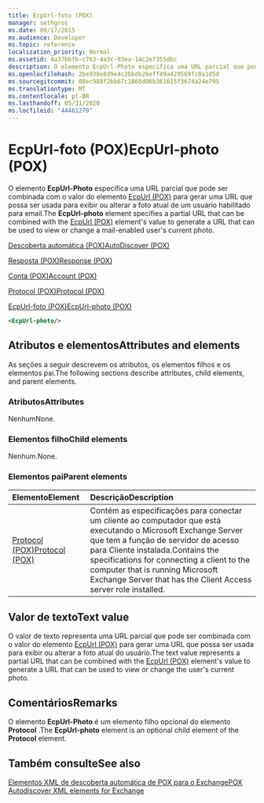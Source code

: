 ```yaml
---
title: EcpUrl-foto (POX)
manager: sethgros
ms.date: 09/17/2015
ms.audience: Developer
ms.topic: reference
localization_priority: Normal
ms.assetid: 4a37bbfb-c763-4a3c-93ea-14c2e7355dbc
description: O elemento EcpUrl-Photo especifica uma URL parcial que pode ser combinada com o valor do elemento EcpUrl (POX) para gerar uma URL que possa ser usada para exibir ou alterar a foto atual de um usuário habilitado para email.
ms.openlocfilehash: 2be930e8d9e4c2bbdb26eff49a429569fc0a1d5d
ms.sourcegitcommit: 88ec988f2bb67c1866d06b361615f3674a24e795
ms.translationtype: MT
ms.contentlocale: pt-BR
ms.lasthandoff: 05/31/2020
ms.locfileid: "44461279"
---
```

# <a name="ecpurl-photo-pox"></a><span data-ttu-id="151ac-103">EcpUrl-foto (POX)</span><span class="sxs-lookup"><span data-stu-id="151ac-103">EcpUrl-photo (POX)</span></span>

<span data-ttu-id="151ac-104">O elemento **EcpUrl-Photo** especifica uma URL parcial que pode ser combinada com o valor do elemento [EcpUrl (POX)](ecpurl-pox.md) para gerar uma URL que possa ser usada para exibir ou alterar a foto atual de um usuário habilitado para email.</span><span class="sxs-lookup"><span data-stu-id="151ac-104">The **EcpUrl-photo** element specifies a partial URL that can be combined with the [EcpUrl (POX)](ecpurl-pox.md) element's value to generate a URL that can be used to view or change a mail-enabled user's current photo.</span></span> 
  
[<span data-ttu-id="151ac-105">Descoberta automática (POX)</span><span class="sxs-lookup"><span data-stu-id="151ac-105">AutoDiscover (POX)</span></span>](autodiscover-pox.md)
  
[<span data-ttu-id="151ac-106">Resposta (POX)</span><span class="sxs-lookup"><span data-stu-id="151ac-106">Response (POX)</span></span>](response-pox.md)
  
[<span data-ttu-id="151ac-107">Conta (POX)</span><span class="sxs-lookup"><span data-stu-id="151ac-107">Account (POX)</span></span>](account-pox.md)
  
[<span data-ttu-id="151ac-108">Protocol (POX)</span><span class="sxs-lookup"><span data-stu-id="151ac-108">Protocol (POX)</span></span>](protocol-pox.md)
  
[<span data-ttu-id="151ac-109">EcpUrl-foto (POX)</span><span class="sxs-lookup"><span data-stu-id="151ac-109">EcpUrl-photo (POX)</span></span>](ecpurl-photo-pox.md)
  
```XML
<EcpUrl-photo/>
```

## <a name="attributes-and-elements"></a><span data-ttu-id="151ac-110">Atributos e elementos</span><span class="sxs-lookup"><span data-stu-id="151ac-110">Attributes and elements</span></span>

<span data-ttu-id="151ac-111">As seções a seguir descrevem os atributos, os elementos filhos e os elementos pai.</span><span class="sxs-lookup"><span data-stu-id="151ac-111">The following sections describe attributes, child elements, and parent elements.</span></span>
  
### <a name="attributes"></a><span data-ttu-id="151ac-112">Atributos</span><span class="sxs-lookup"><span data-stu-id="151ac-112">Attributes</span></span>

<span data-ttu-id="151ac-113">Nenhum</span><span class="sxs-lookup"><span data-stu-id="151ac-113">None.</span></span>
  
### <a name="child-elements"></a><span data-ttu-id="151ac-114">Elementos filho</span><span class="sxs-lookup"><span data-stu-id="151ac-114">Child elements</span></span>

<span data-ttu-id="151ac-115">Nenhum.</span><span class="sxs-lookup"><span data-stu-id="151ac-115">None.</span></span>
  
### <a name="parent-elements"></a><span data-ttu-id="151ac-116">Elementos pai</span><span class="sxs-lookup"><span data-stu-id="151ac-116">Parent elements</span></span>

|<span data-ttu-id="151ac-117">**Elemento**</span><span class="sxs-lookup"><span data-stu-id="151ac-117">**Element**</span></span>|<span data-ttu-id="151ac-118">**Descrição**</span><span class="sxs-lookup"><span data-stu-id="151ac-118">**Description**</span></span>|
|:-----|:-----|
|[<span data-ttu-id="151ac-119">Protocol (POX)</span><span class="sxs-lookup"><span data-stu-id="151ac-119">Protocol (POX)</span></span>](protocol-pox.md) <br/> |<span data-ttu-id="151ac-120">Contém as especificações para conectar um cliente ao computador que está executando o Microsoft Exchange Server que tem a função de servidor de acesso para Cliente instalada.</span><span class="sxs-lookup"><span data-stu-id="151ac-120">Contains the specifications for connecting a client to the computer that is running Microsoft Exchange Server that has the Client Access server role installed.</span></span>  <br/> |
   
## <a name="text-value"></a><span data-ttu-id="151ac-121">Valor de texto</span><span class="sxs-lookup"><span data-stu-id="151ac-121">Text value</span></span>

<span data-ttu-id="151ac-122">O valor de texto representa uma URL parcial que pode ser combinada com o valor do elemento [EcpUrl (POX)](ecpurl-pox.md) para gerar uma URL que possa ser usada para exibir ou alterar a foto atual do usuário.</span><span class="sxs-lookup"><span data-stu-id="151ac-122">The text value represents a partial URL that can be combined with the [EcpUrl (POX)](ecpurl-pox.md) element's value to generate a URL that can be used to view or change the user's current photo.</span></span> 
  
## <a name="remarks"></a><span data-ttu-id="151ac-123">Comentários</span><span class="sxs-lookup"><span data-stu-id="151ac-123">Remarks</span></span>

<span data-ttu-id="151ac-124">O elemento **EcpUrl-Photo** é um elemento filho opcional do elemento **Protocol** .</span><span class="sxs-lookup"><span data-stu-id="151ac-124">The **EcpUrl-photo** element is an optional child element of the **Protocol** element.</span></span> 
  
## <a name="see-also"></a><span data-ttu-id="151ac-125">Também consulte</span><span class="sxs-lookup"><span data-stu-id="151ac-125">See also</span></span>



[<span data-ttu-id="151ac-126">Elementos XML de descoberta automática de POX para o Exchange</span><span class="sxs-lookup"><span data-stu-id="151ac-126">POX Autodiscover XML elements for Exchange</span></span>](pox-autodiscover-xml-elements-for-exchange.md)

